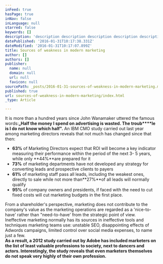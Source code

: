 ```yaml
---
inFeed: true
hasPage: true
inNav: false
inLanguage: null
starred: false
keywords: []
description: 'description description description description description description description description description description description description description description description '
datePublished: '2016-01-31T10:17:38.331Z'
dateModified: '2016-01-31T10:17:07.899Z'
title: Sources of weakness in modern marketing
author: []
authors: []
publisher:
  name: null
  domain: null
  url: null
  favicon: null
sourcePath: _posts/2016-01-31-sources-of-weakness-in-modern-marketing.md
published: true
url: sources-of-weakness-in-modern-marketing/index.html
_type: Article

---
```

It is more than a hundred years since John Wanamaker uttered the famous words:**„Half the money I spend on advertising is wasted. The troub****le is I do not know which half".** An IBM CMO study carried out last year among marketing directors reveals that not much has changed since that then:

* **63%** of Marketing Directors expect that ROI will become a key indicator measuring their performance within the period of the next 3- 5 years, while only **44%**are prepared for it
* **73%** of marketing departments have not developed any strategy for converting leads and prospective clients to payers
* **61%** of marketing staff pass all leads, including the weakest ones, directly to sale while not more than**27%**of all leads will normally qualify
* **95%** of company owners and presidents, if faced with the need to cut fixed costs will cut marketing budgets in the first place.

From a shareholder's perspective, marketing does not contribute to the company's value as the marketing operations are regarded as a 'nice-to-have' rather than "need-to-have' from the strategic point of view. Ineffective marketing normally has its sources in ineffective tools and techniques marketing teams use: unstable SEO, disappointing effects of Adwords campaigns, limited control over social media expenses, to name just a few.  
**As a result, a 2012 study carried out by Adobe has included marketers on the list of least valuable professions to society, next to dancers and actors. Interestingly, the study reveals that even marketers themselves do not speak very highly of their own profession.**